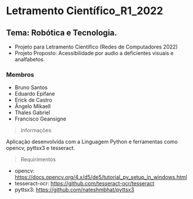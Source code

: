 # Letramento Científico_R1_2022
## Tema: Robótica e Tecnologia.

* Projeto para Letramento Científico (Redes de Computadores 2022)
* Projeto Proposto: Acessibilidade por audio a deficientes visuais e analfabetos.

### Membros

- Bruno Santos
- Eduardo Epifane
- Erick de Castro
- Ângelo Mikaell
- Thales Gabriel
- Francisco Geansigne

> Informações

Aplicação desenvolvida com a Linguagem Python e ferramentas como opencv, pyttsx3 e tesseract.

> Requirimentos

* opencv: https://docs.opencv.org/4.x/d5/de5/tutorial_py_setup_in_windows.html
* tesseract-ocr: https://github.com/tesseract-ocr/tesseract
* pyttsx3: https://github.com/nateshmbhat/pyttsx3
